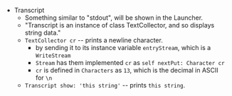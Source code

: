 * Transcript
    * Something similar to "stdout", will be shown in the Launcher.
    * "Transcript is an instance of class TextCollector, and so displays string data."
    * `TextCollector cr` -- prints a newline character.
        * by sending it to its instance variable `entryStream`, which is a `WriteStream`
        * `Stream` has them implemented `cr` as `self nextPut: Character cr`
        * `cr` is defined in `Characters` as `13`, which is the decimal in ASCII for `\n`
    * `Transcript show: 'this string'` -- prints `this string`.
